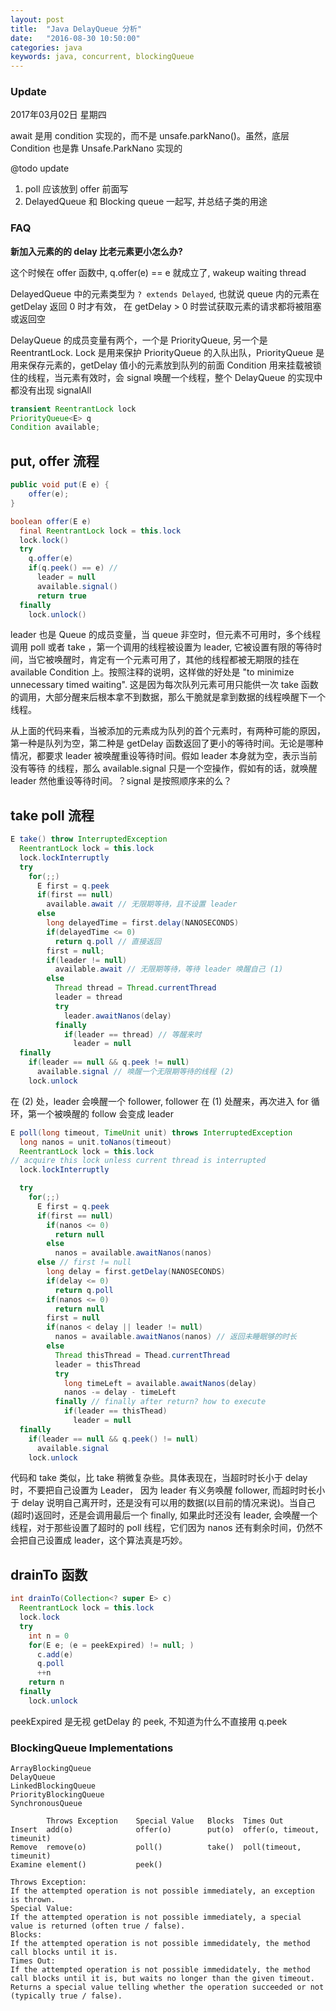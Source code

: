 ```yaml
---
layout: post
title:  "Java DelayQueue 分析"
date:   "2016-08-30 10:50:00"
categories: java
keywords: java, concurrent, blockingQueue
---
```


### Update
2017年03月02日 星期四

await 是用 condition 实现的，而不是 unsafe.parkNano()。虽然，底层 Condition 也是靠 Unsafe.ParkNano 实现的

@todo update

1. poll 应该放到 offer 前面写
2. DelayedQueue 和 Blocking queue 一起写, 并总结子类的用途


### FAQ 

**新加入元素的的 delay 比老元素更小怎么办?**

这个时候在 offer 函数中, q.offer(e) == e 就成立了, wakeup waiting thread



DelayedQueue 中的元素类型为 `? extends Delayed`, 也就说 queue 内的元素在 getDelay 返回 0 时才有效，
在 getDelay > 0 时尝试获取元素的请求都将被阻塞或返回空

DelayQueue 的成员变量有两个，一个是 PriorityQueue, 另一个是 ReentrantLock. Lock 是用来保护 PriorityQueue 的入队出队，PriorityQueue 是用来保存元素的，getDelay 值小的元素放到队列的前面
Condition 用来挂载被锁住的线程，当元素有效时，会 signal 唤醒一个线程，整个 DelayQueue 的实现中都没有出现 signalAll

```java
transient ReentrantLock lock
PriorityQueue<E> q
Condition available;
```

## put, offer 流程

```java
public void put(E e) {
    offer(e);
}

boolean offer(E e)
  final ReentrantLock lock = this.lock
  lock.lock()
  try    
    q.offer(e)
    if(q.peek() == e) //
      leader = null
      available.signal()
      return true
  finally
    lock.unlock()
```

leader 也是 Queue 的成员变量，当 queue 非空时，但元素不可用时，多个线程调用 poll 或者 take ，第一个调用的线程被设置为 leader, 它被设置有限的等待时间，当它被唤醒时，肯定有一个元素可用了，其他的线程都被无期限的挂在 available Condition 上。按照注释的说明，这样做的好处是 "to minimize unnecessary timed waiting". 这是因为每次队列元素可用只能供一次 take 函数的调用，大部分醒来后根本拿不到数据，那么干脆就是拿到数据的线程唤醒下一个线程。

从上面的代码来看，当被添加的元素成为队列的首个元素时，有两种可能的原因，第一种是队列为空，第二种是 getDelay 函数返回了更小的等待时间。无论是哪种情况，都要求 leader 被唤醒重设等待时间。假如 leader 本身就为空，表示当前没有等待
的线程，那么 available.signal 只是一个空操作，假如有的话，就唤醒 leader 然他重设等待时间。？signal 是按照顺序来的么？

## take poll 流程

```java
E take() throw InterruptedException
  ReentrantLock lock = this.lock
  lock.lockInterruptly
  try
    for(;;)
      E first = q.peek
      if(first == null)
        available.await // 无限期等待，且不设置 leader
      else
        long delayedTime = first.delay(NANOSECONDS)
        if(delayedTime <= 0)
          return q.poll // 直接返回
        first = null;
        if(leader != null)
          available.await // 无限期等待，等待 leader 唤醒自己 (1)
        else
          Thread thread = Thread.currentThread
          leader = thread
          try
            leader.awaitNanos(delay)
          finally
            if(leader == thread) // 等醒来时
              leader = null
  finally
    if(leader == null && q.peek != null)
      available.signal // 唤醒一个无限期等待的线程 (2)
    lock.unlock
```

在 (2) 处，leader 会唤醒一个 follower, follower 在 (1) 处醒来，再次进入 for 循环，第一个被唤醒的 follow 会变成 leader

```java
E poll(long timeout, TimeUnit unit) throws InterruptedException
  long nanos = unit.toNanos(timeout)
  ReentrantLock lock = this.lock
// acquire this lock unless current thread is interrupted
  lock.lockInterruptly

  try
    for(;;)
      E first = q.peek
      if(first == null)
        if(nanos <= 0)
          return null
        else
          nanos = available.awaitNanos(nanos)
      else // first != null
        long delay = first.getDelay(NANOSECONDS)
        if(delay <= 0)
          return q.poll
        if(nanos <= 0)
          return null
        first = null
        if(nanos < delay || leader != null)
          nanos = available.awaitNanos(nanos) // 返回未睡眠够的时长
        else
          Thread thisThread = Thead.currentThread
          leader = thisThread
          try
            long timeLeft = available.awaitNanos(delay)
            nanos -= delay - timeLeft
          finally // finally after return? how to execute
            if(leader == thisThead)
              leader = null
  finally
    if(leader == null && q.peek() != null)
      available.signal
    lock.unlock
```

代码和 take 类似，比 take 稍微复杂些。具体表现在，当超时时长小于 delay 时，不要把自己设置为 Leader， 因为 leader 有义务唤醒 follower, 而超时时长小于 delay 说明自己离开时，还是没有可以用的数据(以目前的情况来说)。当自己(超时)返回时，还是会调用最后一个 finally, 如果此时还没有 leader, 会唤醒一个线程，对于那些设置了超时的 poll 线程，它们因为 nanos 还有剩余时间，仍然不会把自己设置成 leader，这个算法真是巧妙。


## drainTo 函数

```java
int drainTo(Collection<? super E> c)
  ReentrantLock lock = this.lock
  lock.lock
  try
    int n = 0
    for(E e; (e = peekExpired) != null; )
      c.add(e)
      q.poll
      ++n
    return n
  finally
    lock.unlock
```

peekExpired 是无视 getDelay 的 peek, 不知道为什么不直接用 q.peek

### BlockingQueue Implementations

```
ArrayBlockingQueue
DelayQueue
LinkedBlockingQueue
PriorityBlockingQueue
SynchronousQueue
```

```
	    Throws Exception	Special Value	Blocks	Times Out
Insert	add(o)	            offer(o)	    put(o)	offer(o, timeout, timeunit)
Remove	remove(o)	        poll()	        take()	poll(timeout, timeunit)
Examine	element()	        peek()	 	 

Throws Exception: 
If the attempted operation is not possible immediately, an exception is thrown.
Special Value: 
If the attempted operation is not possible immediately, a special value is returned (often true / false).
Blocks: 
If the attempted operation is not possible immedidately, the method call blocks until it is.
Times Out: 
If the attempted operation is not possible immedidately, the method call blocks until it is, but waits no longer than the given timeout. Returns a special value telling whether the operation succeeded or not (typically true / false).
```

